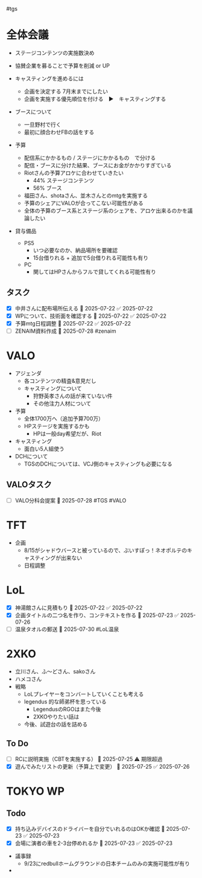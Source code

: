 #tgs
# 全体会議
- ステージコンテンツの実施数決め

- 協賛企業を募ることで予算を削減 or UP

* キャスティングを進めるには
	* 企画を決定する 7月末までにしたい
	* 企画を実施する優先順位を付ける　▶　キャスティングする

* ブースについて
	* 一旦野村で行く
	* 最初に顔合わせFBの話をする

* 予算
	* 配信系にかかるもの / ステージにかかるもの　で分ける
	* 配信・ブースに分けた結果、ブースにお金がかかりすぎている
	* Riotさんの予算アロケに合わせていきたい
		* 44% ステージコンテンツ
		* 56% ブース
	* 福田さん、shotaさん、並木さんとのmtgを実施する
	* 予算のシェアにVALOが合ってこない可能性がある
	* 全体の予算のブース系とステージ系のシェアを、アロケ出来るのかを議論したい

* 貸与備品
	* PS5
		* いつ必要なのか、納品場所を要確認
		* 15台借りれる + 追加で5台借りれる可能性も有り
	* PC
		* 関してはHPさんからフルで貸してくれる可能性有り


## タスク
- [x] 中井さんに配布場所伝える 📅 2025-07-22 ✅ 2025-07-22
- [x] WPについて、技術面を確認する 📅 2025-07-22 ✅ 2025-07-22
- [x] 予算mtg日程調整 📅 2025-07-22 ✅ 2025-07-22
- [ ] ZENAIM資料作成 📅 2025-07-28 #zenaim

# VALO

* アジェンダ
	* 各コンテンツの精査&意見だし
	* キャスティングについて
		* 狩野英孝さんの話が来ていない件
		* その他注力人材について
* 予算
	* 全体1700万へ（追加予算700万）
	* HPステージを実施するかも
		* HPは一般day希望だが、Riot
* キャスティング
	* 面白い5人組使う
* DCHについて
	* TGSのDCHについては、VCJ側のキャスティングも必要になる

## VALOタスク
- [ ] VALO分科会提案 📅 2025-07-28 #TGS #VALO

# TFT
* 企画
	* 8/15がシャドウバースと被っているので、ぶいすぽっ！ネオポルテのキャスティングが出来ない
	* 日程調整

# LoL 
- [x] 神湯館さんに見積もり 📅 2025-07-22 ✅ 2025-07-22
- [x] 企画タイトルの二つ名を作り、コンテキストを作る 📅 2025-07-23 ✅ 2025-07-26
- [ ] 温泉タオルの郵送 📅 2025-07-30 #LoL温泉

# 2XKO
* 立川さん、ふ～どさん、sakoさん
* ハメコさん
* 戦略
	* LoLプレイヤーをコンバートしていくことも考える
	* legendus 的な師弟杯を思っている
		* LegendusのRGOはまた今後
		* 2XKOやりたい話は
	* 今後、試遊台の話を詰める
## To Do
- [ ] RCに説明実施（CBTを実施する） 📅 2025-07-25 ⚠️ 期限超過
- [x] 遊んでみたリストの更新（予算上で変更） 📅 2025-07-25 ✅ 2025-07-26

# TOKYO WP

## Todo
- [x] 持ち込みデバイスのドライバーを自分でいれるのはOKか確認 📅 2025-07-23 ✅ 2025-07-23
- [x] 会場に演者の車を2-3台停めれるか 📅 2025-07-23 ✅ 2025-07-23

- 議事録
	- 9/23にredbullホームグラウンドの日本チームのみの実施可能性が有り
- 